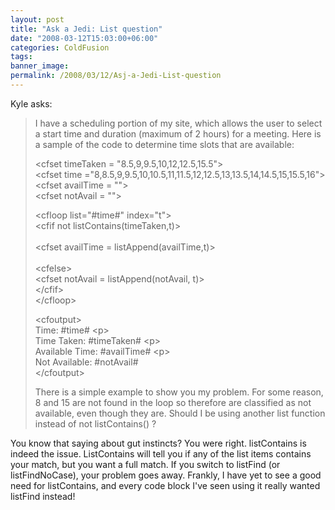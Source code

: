 ```yaml
---
layout: post
title: "Ask a Jedi: List question"
date: "2008-03-12T15:03:00+06:00"
categories: ColdFusion 
tags: 
banner_image: 
permalink: /2008/03/12/Asj-a-Jedi-List-question
---
```


Kyle asks:

<blockquote>
<p>
I have a scheduling portion of my site, which allows the user to select a start time and duration (maximum of 2 hours) for a meeting. Here is a sample of the code to determine time slots that are available:

&lt;cfset timeTaken = "8.5,9,9.5,10,12,12.5,15.5"&gt;<br>
&lt;cfset time ="8,8.5,9,9.5,10,10.5,11,11.5,12,12.5,13,13.5,14,14.5,15,15.5,16">
&lt;cfset availTime = ""&gt;<br>
&lt;cfset notAvail = ""&gt;<br>

&lt;cfloop list="#time#"
index="t"&gt;<br>
	&lt;cfif not listContains(timeTaken,t)&gt;<br>     
		&lt;cfset availTime =
listAppend(availTime,t)&gt;<br>   
	&lt;cfelse&gt;<br>
  	&lt;cfset notAvail =
listAppend(notAvail, t)&gt;<br>
	&lt;/cfif&gt;<br>
&lt;/cfloop&gt;<br>


&lt;cfoutput&gt;<br>
  Time: #time#
&lt;p&gt;<br>
  Time Taken: #timeTaken#
  &lt;p&gt;<br>
  Available Time: #availTime#
  &lt;p&gt;<br>
Not Available: #notAvail#<br>
&lt;/cfoutput&gt;<br>

There is a simple example to show you my problem. For some reason, 8 and 15 are not found in the loop so therefore are
classified as not available, even though they are. Should I be using another list function instead of not listContains() ? 
</p>
</blockquote>

You know that saying about gut instincts? You were right. listContains is indeed the issue. ListContains will tell you if any of the list items contains your match, but you want a full match. If you switch to listFind (or listFindNoCase), your problem goes away. Frankly, I have yet to see a good need for listContains, and every code block I've seen using it really wanted listFind instead!